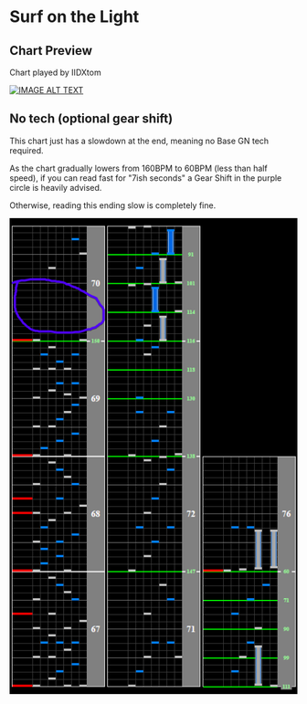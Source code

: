 # Surf on the Light

## Chart Preview
Chart played by IIDXtom

[![IMAGE ALT TEXT](http://img.youtube.com/vi/xzHkbUcNJo8/0.jpg)](https://youtu.be/xzHkbUcNJo8?t=111 "beatmania IIDX 24 SINOBUZ Surf on the Light SPA 正規")

## No tech (optional gear shift)

This chart just has a slowdown at the end, meaning no Base GN tech required.

As the chart gradually lowers from 160BPM to 60BPM (less than half speed), if you can read fast for "7ish seconds" a Gear Shift in the purple circle is heavily advised.

Otherwise, reading this ending slow is completely fine.

![Surf on the Light gear shift](SotL.png "Surf on the Light slowdown with gear shift circled")